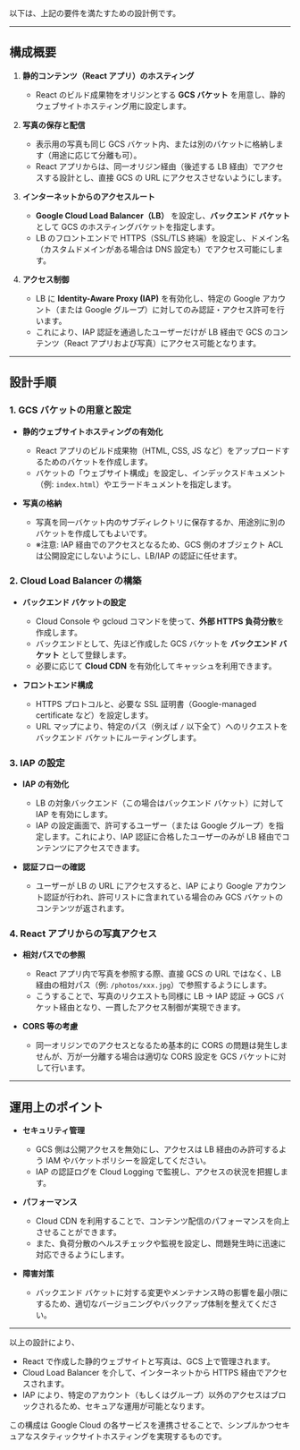 以下は、上記の要件を満たすための設計例です。

---

## 構成概要

1. **静的コンテンツ（React アプリ）のホスティング**  
   - React のビルド成果物をオリジンとする **GCS バケット** を用意し、静的ウェブサイトホスティング用に設定します。

2. **写真の保存と配信**  
   - 表示用の写真も同じ GCS バケット内、または別のバケットに格納します（用途に応じて分離も可）。
   - React アプリからは、同一オリジン経由（後述する LB 経由）でアクセスする設計とし、直接 GCS の URL にアクセスさせないようにします。

3. **インターネットからのアクセスルート**  
   - **Google Cloud Load Balancer（LB）** を設定し、**バックエンド バケット**として GCS のホスティングバケットを指定します。
   - LB のフロントエンドで HTTPS（SSL/TLS 終端）を設定し、ドメイン名（カスタムドメインがある場合は DNS 設定も）でアクセス可能にします。

4. **アクセス制御**  
   - LB に **Identity-Aware Proxy (IAP)** を有効化し、特定の Google アカウント（または Google グループ）に対してのみ認証・アクセス許可を行います。
   - これにより、IAP 認証を通過したユーザーだけが LB 経由で GCS のコンテンツ（React アプリおよび写真）にアクセス可能となります。

---

## 設計手順

### 1. GCS バケットの用意と設定

- **静的ウェブサイトホスティングの有効化**  
  - React アプリのビルド成果物（HTML, CSS, JS など）をアップロードするためのバケットを作成します。  
  - バケットの「ウェブサイト構成」を設定し、インデックスドキュメント（例: `index.html`）やエラードキュメントを指定します。

- **写真の格納**  
  - 写真を同一バケット内のサブディレクトリに保存するか、用途別に別のバケットを作成してもよいです。
  - ※注意: IAP 経由でのアクセスとなるため、GCS 側のオブジェクト ACL は公開設定にしないようにし、LB/IAP の認証に任せます。

### 2. Cloud Load Balancer の構築

- **バックエンド バケットの設定**  
  - Cloud Console や gcloud コマンドを使って、**外部 HTTPS 負荷分散**を作成します。  
  - バックエンドとして、先ほど作成した GCS バケットを **バックエンド バケット** として登録します。  
  - 必要に応じて **Cloud CDN** を有効化してキャッシュを利用できます。

- **フロントエンド構成**  
  - HTTPS プロトコルと、必要な SSL 証明書（Google-managed certificate など）を設定します。
  - URL マップにより、特定のパス（例えば `/` 以下全て）へのリクエストをバックエンド バケットにルーティングします。

### 3. IAP の設定

- **IAP の有効化**  
  - LB の対象バックエンド（この場合はバックエンド バケット）に対して IAP を有効にします。
  - IAP の設定画面で、許可するユーザー（または Google グループ）を指定します。これにより、IAP 認証に合格したユーザーのみが LB 経由でコンテンツにアクセスできます。

- **認証フローの確認**  
  - ユーザーが LB の URL にアクセスすると、IAP により Google アカウント認証が行われ、許可リストに含まれている場合のみ GCS バケットのコンテンツが返されます。

### 4. React アプリからの写真アクセス

- **相対パスでの参照**  
  - React アプリ内で写真を参照する際、直接 GCS の URL ではなく、LB 経由の相対パス（例: `/photos/xxx.jpg`）で参照するようにします。
  - こうすることで、写真のリクエストも同様に LB → IAP 認証 → GCS バケット経由となり、一貫したアクセス制御が実現できます。

- **CORS 等の考慮**  
  - 同一オリジンでのアクセスとなるため基本的に CORS の問題は発生しませんが、万が一分離する場合は適切な CORS 設定を GCS バケットに対して行います。

---

## 運用上のポイント

- **セキュリティ管理**  
  - GCS 側は公開アクセスを無効にし、アクセスは LB 経由のみ許可するよう IAM やバケットポリシーを設定してください。
  - IAP の認証ログを Cloud Logging で監視し、アクセスの状況を把握します。

- **パフォーマンス**  
  - Cloud CDN を利用することで、コンテンツ配信のパフォーマンスを向上させることができます。
  - また、負荷分散のヘルスチェックや監視を設定し、問題発生時に迅速に対応できるようにします。

- **障害対策**  
  - バックエンド バケットに対する変更やメンテナンス時の影響を最小限にするため、適切なバージョニングやバックアップ体制を整えてください。

---

以上の設計により、

- React で作成した静的ウェブサイトと写真は、GCS 上で管理されます。
- Cloud Load Balancer を介して、インターネットから HTTPS 経由でアクセスされます。
- IAP により、特定のアカウント（もしくはグループ）以外のアクセスはブロックされるため、セキュアな運用が可能となります。

この構成は Google Cloud の各サービスを連携させることで、シンプルかつセキュアなスタティックサイトホスティングを実現するものです。
